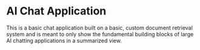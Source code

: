 # AI Chat Application
This is a basic chat application built on a basic, custom document retrieval system and is meant to only show the fundamental building blocks of large AI
chatting applications in a summarized view.
